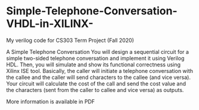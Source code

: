 # Simple-Telephone-Conversation-VHDL-in-XILINX-
My verilog code for CS303 Term Project (Fall 2020)


A Simple Telephone Conversation You will design a sequential circuit for a simple two-sided telephone conversation and implement it using Verilog HDL. Then, you will simulate and show its functional correctness using Xilinx ISE tool. Basically, the caller will initiate a telephone conversation with the callee and the caller will send characters to the callee (and vice versa). Your circuit will calculate the cost of the call and send the cost value and the characters (sent from the caller to callee and vice versa) as outputs.

More information is available in PDF
